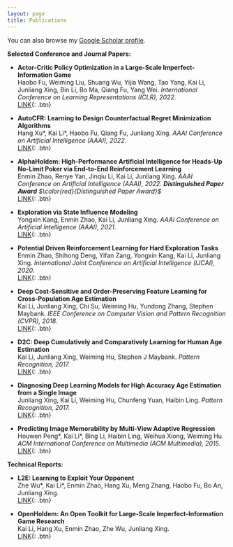 ```yaml
---
layout: page
title: Publications
---
```


You can also browse my <a href="https://scholar.google.com/citations?user=_cY_PXgAAAAJ&hl=en" target="_blank">Google Scholar profile</a>.
<br />


**Selected Conference and Journal Papers:**

- **Actor-Critic Policy Optimization in a Large-Scale Imperfect-Information Game**  
  Haobo Fu, Weiming Liu, Shuang Wu, Yijia Wang, Tao Yang, Kai Li, Junliang Xing, Bin Li, Bo Ma, Qiang Fu, Yang Wei. 
  *International Conference on Learning Representations (ICLR), 2022.*  
  [LINK](){: .btn}


- **AutoCFR: Learning to Design Counterfactual Regret Minimization Algorithms**  
  Hang Xu\*, Kai Li\*, Haobo Fu, Qiang Fu, Junliang Xing. 
  *AAAI Conference on Artificial Intelligence (AAAI), 2022.*  
  [LINK](){: .btn}

- **AlphaHoldem: High-Performance Artificial Intelligence for Heads-Up No-Limit Poker via End-to-End Reinforcement Learning**  
  Enmin Zhao, Renye Yan, Jinqiu Li, Kai Li, Junliang Xing. 
  *AAAI Conference on Artificial Intelligence (AAAI), 2022. **Distinguished Paper Award** $\color{red}{Distinguished Paper Award}$*  
  [LINK](){: .btn}

- **Exploration via State Influence Modeling**  
  Yongxin Kang, Enmin Zhao, Kai Li, Junliang Xing. 
  *AAAI Conference on Artificial Intelligence (AAAI), 2021.*  
  [LINK](https://ojs.aaai.org/index.php/AAAI/article/view/16981){: .btn}

- **Potential Driven Reinforcement Learning for Hard Exploration Tasks**  
Enmin Zhao, Shihong Deng, Yifan Zang, Yongxin Kang, Kai Li, Junliang Xing. 
*International Joint Conference on Artificial Intelligence (IJCAI), 2020.*  
[LINK](https://www.ijcai.org/proceedings/2020/290){: .btn}

- **Deep Cost-Sensitive and Order-Preserving Feature Learning for Cross-Population Age Estimation**  
Kai Li, Junliang Xing, Chi Su, Weiming Hu, Yundong Zhang, Stephen Maybank. 
*IEEE Conference on Computer Vision and Pattern Recognition (CVPR), 2018.*  
[LINK](https://ieeexplore.ieee.org/document/8578147){: .btn}

- **D2C: Deep Cumulatively and Comparatively Learning for Human Age Estimation**  
Kai Li, Junliang Xing, Weiming Hu, Stephen J Maybank. 
*Pattern Recognition, 2017.*  
[LINK](https://www.sciencedirect.com/science/article/abs/pii/S0031320317300092){: .btn}

- **Diagnosing Deep Learning Models for High Accuracy Age Estimation from a Single Image**  
Junliang Xing, Kai Li, Weiming Hu, Chunfeng Yuan, Haibin Ling. 
*Pattern Recognition, 2017.*  
[LINK](https://www.sciencedirect.com/science/article/abs/pii/S0031320317300079){: .btn}

- **Predicting Image Memorability by Multi-View Adaptive Regression**  
Houwen Peng\*, Kai Li\*, Bing Li, Haibin Ling, Weihua Xiong, Weiming Hu. 
*ACM International Conference on Multimedia (ACM Multimedia), 2015.*  
[LINK](https://dl.acm.org/doi/10.1145/2733373.2806303){: .btn}


**Technical Reports:**

- **L2E: Learning to Exploit Your Opponent**  
Zhe Wu\*, Kai Li\*, Enmin Zhao, Hang Xu, Meng Zhang, Haobo Fu, Bo An, Junliang Xing.   
[LINK](https://arxiv.org/abs/2102.09381){: .btn}


- **OpenHoldem: An Open Toolkit for Large-Scale Imperfect-Information Game Research**  
Kai Li, Hang Xu, Enmin Zhao, Zhe Wu, Junliang Xing.   
[LINK](https://arxiv.org/abs/2012.06168){: .btn}

<br /> 


